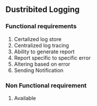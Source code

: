 ## Dustribited Logging 

### Functional requirements
1. Certalized log store
2. Centralized log tracing
3. Ability to generate report
4. Report specific to specific error
5. Altering based on error
6. Sending Notification 

### Non Functional requirement
1. Available
  